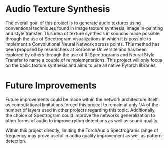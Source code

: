 # Audio Texture Synthesis
The overall goal of this project is to generate audio textures using conventional techniques found in image texture synthesis, image in-painting and style transfer. 
This idea of texture synthesis in sound is made possible through the use of Spectrogram visualizations in which it is possible to implement a Convolutional 
Neural Network across points. This method has been proposed by researchers at Sorbonne Université and has been explored by others through the use of RI Spectrograms 
and Neural Style Transfer to name a couple of reimplementations. This project will only focus on the basic texture synthesis and aims to use all native Pytorch libraries.  
  
# Future Improvements
Future improvements could be made within the network architecture itself as computational limitations forced this project to remain at only 1/4 of the number of layers
used in other projects regarding this topic. Additionally, the choice of Spectrogram could improve the networks generalization to other forms of audio to improve rythm 
detections as well as sound quality.  
  
Within this project directly, limiting the TorchAudio Spectrograms range of frequency may prove useful in audio quality improvement as well as pattern detection.
